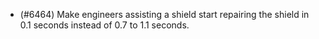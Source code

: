 - (#6464) Make engineers assisting a shield start repairing the shield in 0.1 seconds instead of 0.7 to 1.1 seconds.
